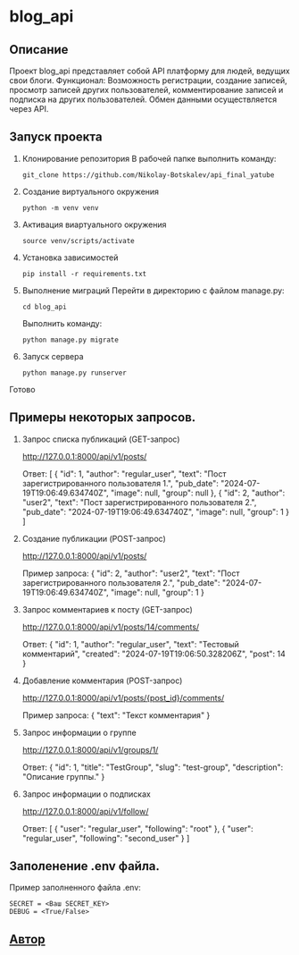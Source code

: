 # blog_api

## Описание
Проект blog_api представляет собой API платформу для людей, ведущих свои блоги. 
Функционал:
Возможность регистрации, создание записей, просмотр записей других пользователей, комментирование записей и подписка на других пользователей.
Обмен данными осуществляется через API.


## Запуск проекта
1. Клонирование репозитория
    В рабочей папке выполнить команду:
    ```
    git_clone https://github.com/Nikolay-Botskalev/api_final_yatube
    ```
2. Создание виртуального окружения
    ```
    python -m venv venv
    ```
3. Активация виартуального окружения
    ```
    source venv/scripts/activate
    ```
4. Установка зависимостей
    ```
    pip install -r requirements.txt
    ```
5. Выполнение миграций
    Перейти в директорию с файлом manage.py:
    ```
    cd blog_api
    ```
    Выполнить команду:
    ```
    python manage.py migrate
    ```
6. Запуск сервера
    ```
    python manage.py runserver
    ```
Готово

## Примеры некоторых запросов.
1. Запрос списка публикаций (GET-запрос)

    http://127.0.0.1:8000/api/v1/posts/

    Ответ:
    [
        {
            "id": 1,
            "author": "regular_user",
            "text": "Пост зарегистрированного пользователя 1.",
            "pub_date": "2024-07-19T19:06:49.634740Z",
            "image": null,
            "group": null
        },
        {
            "id": 2,
            "author": "user2",
            "text": "Пост зарегистрированного пользователя 2.",
            "pub_date": "2024-07-19T19:06:49.634740Z",
            "image": null,
            "group": 1
        }
    ]

2. Создание публикации (POST-запрос)

    http://127.0.0.1:8000/api/v1/posts/

    Пример запроса:
    {
    "id": 2,
    "author": "user2",
    "text": "Пост зарегистрированного пользователя 2.",
    "pub_date": "2024-07-19T19:06:49.634740Z",
    "image": null,
    "group": 1
    }

3. Запрос комментариев к посту (GET-запрос)
   
    http://127.0.0.1:8000/api/v1/posts/14/comments/

    Ответ:
    {
    "id": 1,
    "author": "regular_user",
    "text": "Тестовый комментарий",
    "created": "2024-07-19T19:06:50.328206Z",
    "post": 14
    }

4. Добавление комментария (POST-запрос)

    http://127.0.0.1:8000/api/v1/posts/{post_id}/comments/

    Пример запроса:
    {
    "text": "Текст комментария"
    }

5. Запрос информации о группе

    http://127.0.0.1:8000/api/v1/groups/1/

    Ответ:
    {
        "id": 1,
        "title": "TestGroup",
        "slug": "test-group",
        "description": "Описание группы."
    }

6. Запрос информации о подписках

    http://127.0.0.1:8000/api/v1/follow/

    Ответ:
    [
        {
            "user": "regular_user",
            "following": "root"
        },
        {
            "user": "regular_user",
            "following": "second_user"
        }
    ]

## Заполенение .env файла.

Пример заполненного файла .env:
```
SECRET = <Ваш SECRET_KEY>
DEBUG = <True/False>
```

## [Автор](https://github.com/Nikolay-Botskalev)
